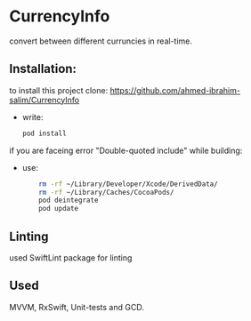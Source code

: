 # CurrencyInfo

convert between different curruncies in real-time.

## Installation:

to install this project clone:
https://github.com/ahmed-ibrahim-salim/CurrencyInfo

-  write: <br />

      ```sh
      pod install
      ```

if you are faceing error "Double-quoted include" while building:

- use:
    ```sh
        rm -rf ~/Library/Developer/Xcode/DerivedData/
        rm -rf ~/Library/Caches/CocoaPods/
        pod deintegrate
        pod update
    ```

## Linting
used SwiftLint package for linting

## Used
MVVM, RxSwift, Unit-tests and GCD.
